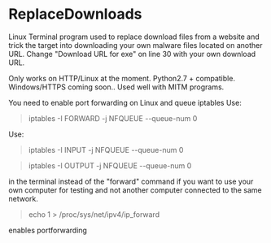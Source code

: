 # ReplaceDownloads

Linux Terminal program used to replace download files from a website and trick the target into downloading your own malware files located on another URL.
Change  "Download URL for exe" on line 30 with your own download URL.

Only works on HTTP/Linux at the moment.
Python2.7 + compatible.
Windows/HTTPS coming soon..
Used well with MITM programs.


You need to enable port forwarding on Linux and queue iptables
Use:
>iptables -I FORWARD -j NFQUEUE --queue-num 0    

Use:

>iptables -I INPUT -j NFQUEUE --queue-num 0

>iptables -I OUTPUT -j NFQUEUE --queue-num 0

in the terminal instead of the "forward" command if you want to use your own computer for testing and not another computer connected to the same network.

>echo 1 > /proc/sys/net/ipv4/ip_forward 

enables portforwarding
